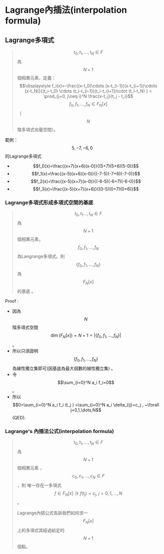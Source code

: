 # Lagrange內插法(interpolation formula)

## &#x20;Lagrange多項式

> $$t_0, t_1,\dots, t_N \in F$$為$$N+1$$個相異元素，定義：$$\displaystyle f_i(x)=-\frac{(x-t_0)\cdots (x-t_{i-1})(x-t_{i+1})\cdots (x-t_N)}{(t_i-t_0) \cdots (t_i-t_{i-1})(t_i-t_{i+1})\cdot (t_i-t_N) } = \prod_{j=0, j\neq i}^N \frac{x-t_j}{t_j - t_i}$$$$f_0, f_1, \dots, f_N \in F_N[x]$$（$$N$$階多項式向量空間）。

範例：$$5, -7, -6, 0$$的Lagrange多項式

* $$f_0(x)=\frac{(x+7)(x+6)(x-0)}{(5+7)(5+6)(5-0)}$$
* $$f_1(x)=\frac{(x-5)(x+6)(x-0)}{(-7-5)(-7+6)(-7-0)}$$
* $$f_2(x)=\frac{(x-5)(x+7)(x-0)}{(-6-5)(-6+7)(-6-0)}$$
* $$f_3(x)=\frac{(x-5)(x+7)(x+6)}{(0-5)(0+7)(0+6)}$$

### Lagrange多項式形成多項式空間的基底

> $$t_0,t_1 \dots ,t_N\in F$$為$$N+1$$個相異元素，$$f_0,f_1,\dots,f_N$$ 為Langrange多項式。則$$\{f_0,f_1,\dots,f_N \}$$為$$F_N [x]$$的基底> 。

Proof:

* 因為$$N$$階多項式空間$$\dim⁡(F_N [x])=N+1=|\{f_0,f_1,\dots,f_N \}|$$。
* 所以只須證明$$\{f_0,f_1,\dots,f_N \}$$為線性獨立集即可(因基底為最大個數的線性獨立集)  。
* 令$$\sum_{i=0}^N a_i f_i=0$$。
* 所以$$0=\sum_{i=0}^N a_i f_i (t_j ) =\sum_{i=0}^N a_i \delta_{ij}=c_j , ~\forall j=0,1,\dots,N$$ (QED).

### Lagrange's 內插法公式(interpolation formula)

> $$t_0,t_1,\dots,t_N \in F$$為$$N+1$$個相異元素> ，$$c_0,c_1,\dots ,c_N \in F$$，則> 唯一存在一多項式$$f∈F_N [x] \ni f(t_j )=c_j, ~ j=0,1,\dots,N$$。
>
> Lagrange內插公式告訴我們如何求一$$F_N [x]$$上的多項式其經過給定的$$N+1$$個點。>


